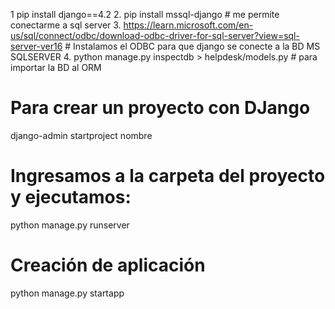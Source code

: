 1 pip install django==4.2
2. pip install mssql-django # me permite conectarme a sql server
3. https://learn.microsoft.com/en-us/sql/connect/odbc/download-odbc-driver-for-sql-server?view=sql-server-ver16  # Instalamos el ODBC para que django se conecte a la BD MS SQLSERVER
4. python manage.py inspectdb > helpdesk/models.py # para importar la BD al ORM

# Para crear un proyecto con DJango
django-admin startproject nombre

# Ingresamos a la carpeta del proyecto y ejecutamos:
python manage.py runserver

# Creación de aplicación 
python manage.py startapp